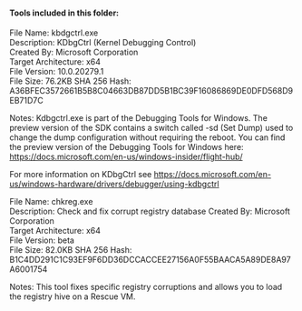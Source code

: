 #### Tools included in this folder:

File Name: kbdgctrl.exe  
Description: KDbgCtrl (Kernel Debugging Control)  
Created By: Microsoft Corporation  
Target Architecture: x64  
File Version: 10.0.20279.1  
File Size: 76.2KB 
SHA 256 Hash: A36BFEC3572661B5B8C04663DB87DD5B1BC39F16086869DE0DFD568D9EB71D7C  

Notes:
Kdbgctrl.exe is part of the Debugging Tools for Windows. The preview version of the SDK contains a switch called -sd (Set Dump) used to change the dump configuration without requiring the reboot. You can find the preview version of the Debugging Tools for Windows here: https://docs.microsoft.com/en-us/windows-insider/flight-hub/  
  
For more information on KDbgCtrl see https://docs.microsoft.com/en-us/windows-hardware/drivers/debugger/using-kdbgctrl


File Name: chkreg.exe  
Description: Check and fix corrupt registry database
Created By: Microsoft Corporation  
Target Architecture: x64  
File Version: beta  
File Size: 82.0KB 
SHA 256 Hash: B1C4DD291C1C93EF9F6DD36DCCACCEE27156A0F55BAACA5A89DE8A97A6001754  

Notes:
This tool fixes specific registry corruptions and allows you to load the registry hive on a Rescue VM. 